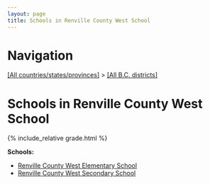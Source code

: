 ```yaml
---
layout: page
title: Schools in Renville County West School
---
```

# Navigation

[[All countries/states/provinces]](../..) > [[All B.C. districts]](..)

# Schools in Renville County West School

{% include_relative grade.html %}

**Schools:**

- [Renville County West Elementary School](Renville_County_West_Elementary_School.md)
- [Renville County West Secondary School](Renville_County_West_Secondary_School.md)
